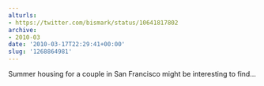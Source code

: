 ```yaml
---
alturls:
- https://twitter.com/bismark/status/10641817802
archive:
- 2010-03
date: '2010-03-17T22:29:41+00:00'
slug: '1268864981'
---
```


Summer housing for a couple in San Francisco might be interesting to find...

